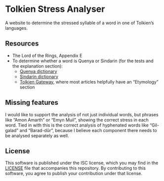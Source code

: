 # Tolkien Stress Analyser

A website to determine the stressed syllable of a word in one of Tolkien’s languages.

## Resources

- The Lord of the Rings, Appendix E
- To determine whether a word is Quenya or Sindarin (for the tests and the explanation section):
  - [Quenya dictionary](https://www.ambar-eldaron.com/telechargements/quenya-engl-A4.pdf)
  - [Sindarin dictionary](https://www.jrrvf.com/hisweloke/sindar/online/sindar/dict-sd-en.html)
  - [Tolkien Gateway](http://tolkiengateway.net/), where most articles helpfully have an “Etymology” section

## Missing features

I would like to support the analysis of not just individual words,
but phrases like “Amon Amarth” or “Emyn Muil”,
showing the correct stress in each word.
Tied in with this is the correct analysis of hyphenated words like “Gil-galad” and “Barad-dûr”,
because I believe each component there needs to be analysed separately as well.

## License

This software is published under the ISC license,
which you may find in the [LICENSE](LICENSE) file that accompanies this repository.
By contributing to this software,
you agree to publish your contribution under that license.
